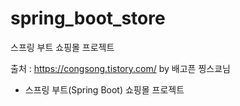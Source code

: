 # spring_boot_store
스프링 부트 쇼핑몰 프로젝트

출처 : https://congsong.tistory.com/ by 배고픈 찡스쿄님 
- 스프링 부트(Spring Boot) 쇼핑몰 프로젝트
